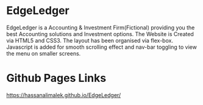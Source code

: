 # EdgeLedger
EdgeLedger is a Accounting &amp; Investment Firm(Fictional) providing you the best Accounting solutions and Investment options. The Website is Created via HTML5 and CSS3. The layout has been organised via flex-box. Javascript is added for smooth scrolling effect and nav-bar toggling to view the menu on smaller screens.

# Github Pages Links
https://hassanalimalek.github.io/EdgeLedger/
